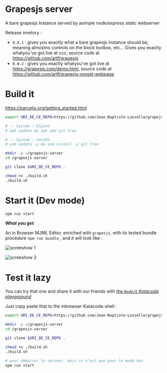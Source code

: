 # Grapesjs server

A bare grapesjs Instance served by asimple node/express static webserver

Release invetory : 
* `0.0.1` : gives you exactly what a bare grapesjs instance should be, meaning almostno controls on the block toolbox, etc... Gives you exactly whatyou've got live at ccc, source code at https://github.com/artf/grapesjs
* `0.0.2` : gives you exactly whatyou've got live at https://grapesjs.com/demo.html, source code at https://github.com/artf/grapesjs-preset-webpage


# Build it

https://parceljs.org/getting_started.html

```bash
export URI_DE_CE_REPO=https://github.com/Jean-Baptiste-Lasselle/grapejs-server

# -- System : Alpine
# apk update && apk add git tree

# -- System : CentOS
# yum update -y && yum install -y git tree

mkdir -p ~/grapesjs-server
cd /grapesjs-server

git clone $URI_DE_CE_REPO . 

chmod +x ./build.sh
./build.sh

```

# Start it (Dev mode)

```bash
npm run start
```
**_What you get_**

An in Browser MJML Editor, enriched with `grapesjs`, with its tested bundle procedure `npm run bundle` , and it will look like : 

![screeshow 1](https://github.com/Jean-Baptiste-Lasselle/grapesjs-mjml-webclient/raw/master/documentations/images/MJML_EDITOR_SCREENSHOW_1_2019-03-21%2002-58-43.png)


![screeshow 2](https://github.com/Jean-Baptiste-Lasselle/grapesjs-mjml-webclient/raw/master/documentations/images/MJML_EDITOR_SCREENSHOW_2019-03-21%2003-00-55.png)

# Test it lazy

You can try that one and share it with our friends with [the _`NodeJS` Katacoda playgraound_](https://www.katacoda.com/courses/nodejs/playground)

Just copy paste that to the inbrowser-Katacoda-shell :

```bash
export URI_DE_CE_REPO=https://github.com/Jean-Baptiste-Lasselle/grapejs-server

mkdir -p ~/grapesjs-server
cd /grapesjs-server

git clone $URI_DE_CE_REPO . 

chmod +x ./build.sh
./build.sh

# pour démarrer le serveur, mais ce n'est que pour le mode dev.
npm run start
```




<!--
![screeshow 3](ccc)
-->





